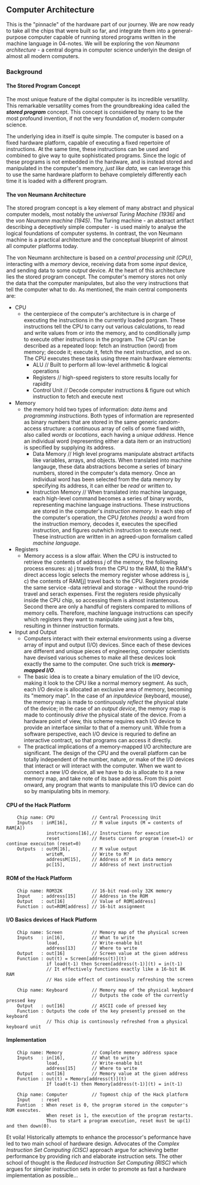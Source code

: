 ## Computer Architecture

This is the "pinnacle" of the hardware part of our journey. We are now ready
to take all the chips that were built so far, and integrate them into a general-
purpose computer capable of running stored programs written in the machine
language in 04-notes. We will be exploring the *von Neumann architecture* - a
central dogma in computer science underlyin the design of almost all modern
computers.

### Background

#### The Stored Program Concept
The most unique feature of the digital computer is its incredible versatility.
This remarkable versatility comes from the groundbreaking idea called the 
***stored program*** concept. This concept is considered by many to be the most
profound invention, if not the very foundation of, modern computer science.

The underlying idea in itself is quite simple. The computer is based on a fixed
hardware platform, capable of executing a fixed repertoire of instructions. At
the same time, these instructions can be used and combined to give way to quite
sophisticated programs. Since the logic of these programs is not embedded in the
hardware, and is instead stored and manipulated in the computer's memory, *just
like data*, we can leverage this to use the same hardware platform to behave
completely differently each time it is loaded with a different program.

#### The von Neumann Architecture
The stored program concept is a key element of many abstract and physical
computer models, most notably the *universal Turing Machine (1936)* and the
*von Neumann machine (1945)*. The Turing machine - an abstract artifact describing
a deceptively simple computer - is used mainly to analyse the logical foundations
of computer systems. In contrast, the von Neumann machine is a practical
architecture and the conceptual blueprint of almost all computer platforms today.

The von Neumann architecture is based on a *central processing unit (CPU)*, 
interacting with a *memory* device, receiving data from some *input* device, and
sending data to some *output* device. At the heart of this architecture lies
the stored program concept. The computer's memory stores not only the data that
the computer manipulates, but also the very instructions that tell the computer
what to do. As mentioned, the main central components are:
- CPU
    - the centerpiece of the computer's architecture is in charge of executing the instructions in the currently loaded porgram. These instructions tell the CPU to carry out various calculations, to read and write values from or into the memory, and to conditionally jump to execute other instructions in the program. The CPU can be described as a repeated loop: fetch an instruction (word) from memory; decode it; execute it, fetch the next instruction, and so on. The CPU executes these tasks using three main hardware elements:
        - ALU   // Built to perform all low-level arithmetic & logical operations
        - Registers // high-speed registers to store results locally for rapidity
        - Control Unit  // Decode computer instructions & figure out which instruction to fetch and execute next
- Memory
    - the memory hold two types of information: *data items* and *programming instructions*. Both types of information are represented as binary numbers that are stored in the same generic random-access structure: a continuous array of cells of some fixed width, also called *words* or *locations*, each having a *unique address*. Hence an individual word (representing either a data item or an instruction) is
specified by supplying its address.
        - Data Memory // High level programs manipulate abstract artifacts like variables, arrays, and objects. When translated into machine langauge, these data abstractions become a series of binary numbers, stored in the computer's data memory. Once an individual word has been selected from the data memory by specifying its address, it can either be *read* or *written* to. 
        - Instruction Memory // When translated into machine language, each high-level command becomes a series of binary words, representing machine language instructions. These instructions are stored in the computer's *instruction memory*. In each step of the computer's operation, the CPU *fetches (reads)* a word from the instruction memory, decodes it, executes the specified instruction, and figures outwhich instruction to execute next. These instruction are written in an agreed-upon formalism called *machine language*.
- Registers
    - Memory access is a slow affair. When the CPU is instructed to retrieve the contents of address *j* of the memory, the following process ensures: a) j travels from the CPU to the RAM, b) the RAM's direct access logic selects the memory register whose address is j, c) the contents of RAM[j] travel back to the CPU. Registers provide the same service -data retrieval and storage - without the round-trip travel and serach expenses. First the registers reside physically inside the CPU chip, so accessing them is almost instantenous. Second there are only a handful of registers compared to millions of memory cells. Therefore, machine language instructions can specify which registers they want to manipulate using just a few bits, resulting in thinner instruction formats.
- Input and Output
    - Computers interact with their external environments using a diverse array of input and output (I/O) devices. Since each of these devices are different and unique pieces of engineering, computer scientists have devised various schemes to make all these devices look exactly the same to the computer. One such trick is ***memory-mapped I/O***.
    - The basic idea is to create a binary emulation of the I/O device, making it look to the CPU like a normal memory segment. As such, each I/O device is allocated an exclusive area of memory, becoming its "memory map". In the case of an *inputdevice* (keyboard, mouse), the memory map is made to continuously *reflect* the physical state of the device; in the case of an *output device*, the memory map is made to continously *drive* the physical state of the device. From a hardware point of view, this scheme requires each I/O device to provide an interface similar to that of a memory unit. While from a software perspective, each I/O device is requried to define an interactive contract, so that programs can access it directly.
    - The practical implications of a memory-mapped I/O architecture are significant. The design of the CPU and the overall platform can be totally independent of the number, nature, or make of the I/O devices that interact or will interact with the computer. When we want to connect a new I/O device, all we have to do is allocate to it a new memory map, and take note of its base address. From this point onward, any program that wants to manipulate this I/O device can do so by manipulating bits in memory.


#### CPU of the Hack Platform
```
    Chip name: CPU              // Central Processing Unit
    Inputs   : inM[16],         // M value inputs (M = contents of RAM[A])
               instructions[16],// Instructions for execution
               reset            // Resets current program (reset=1) or continue execuiton (reset=0)
    Outputs  : outM[16],        // M value output
               writeM,          // Write to M?
               addressM[15],    // Address of M in data memory
               pc[15],          // Address of next instruction
```

#### ROM of the Hack Platform
```
    Chip name: ROM32K           // 16-bit read-only 32K memory
    Input    : address[15]      // Address in the ROM
    Output   : out[16]          // Value of ROM[address]
    Function : out=ROM[address] // 16-bit assignment
```

#### I/O Basics devices of Hack Platform
```
    Chip name: Screen           // Memory map of the physical screen
    Inputs   : in[16],          // What to write
               load,            // Write-enable bit
               address[13]      // Where to write
    Output   : out[16]          // Screen value at the given address
    Function : out(t) = Screen[address(t)](t)
               if load(t-1) then Screen[address(t-1)](t) = in(t-1)
               // It effectively functions exactly like a 16-bit 8K RAM
               // Has side effect of continously refreshing the screen
```

```
    Chip name: Keyboard         // Memory map of the physical keyboard
                                // Outputs the code of the currently pressed key
    Output   : out[16]          // ASCII code of pressed key
    Function : Outputs the code of the key presently pressed on the keyboard
               // This chip is continously refreshed from a physical keyboard unit
```

#### Implementation
```
    Chip name: Memory           // Complete memory address space
    Inputs   : in[16],          // What to write
               load,            // Write-enable bit
               address[15]      // Where to write
    Output   : out[16]          // Memory value at the given address
    Function : out(t) = Memory[address(t)](t)
               If load(t-1) then Memory[address(t-1)](t) = in(t-1) 
```

```
    Chip name: Computer         // Topmost chip of the Hack platform
    Input    : reset            
    Funtion  : When reset is 0, the program stored in the computer's ROM executes.
               When reset is 1, the execution of the program restarts.
               Thus to start a program execution, reset must be up(1) and then down(0).
```

Et voila!
Historically attempts to enhance the processor's peformance have led to two main
school of hardware design. Advocates of the *Complex Instruction Set Computing (CISC)* approach argue for achieving better performance by providing rich and elaborate instruction sets. The other school of thought is the *Reduced Instruction Set Computing (RISC)* which argues for simpler instruction sets in order to promote as fast a hardware implementation as possible...
